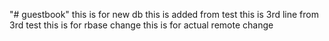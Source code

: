 "# guestbook" 
this is for new db
this is added from test
this is 3rd line from 3rd test
this is for rbase change
this is for actual  remote change
